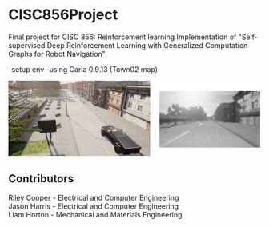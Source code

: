 # CISC856Project
Final project for CISC 856: Reinforcement learning 
Implementation of "Self-supervised Deep Reinforcement Learning with Generalized Computation Graphs for Robot Navigation" 

-setup env
-using Carla 0.9.13 (Town02 map)

![](images/report.png)

## Contributors
Riley Cooper - Electrical and Computer Engineering  
Jason Harris - Electrical and Computer Engineering  
Liam Horton - Mechanical and Materials Engineering  

